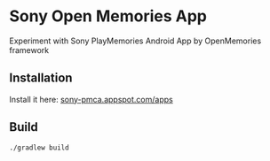 # Sony Open Memories App #

Experiment with Sony PlayMemories Android App by OpenMemories framework

## Installation ##
Install it here: [sony-pmca.appspot.com/apps](https://sony-pmca.appspot.com/apps)

## Build ##
```bash
./gradlew build
```

